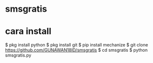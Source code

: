 # smsgratis
# cara install
$ pkg install python
$ pkg install git
$ pip install mechanize
$ git clone https://github.com/GUNAWAN18ID/smsgratis
$ cd smsgratis
$ python smsgratis.py
